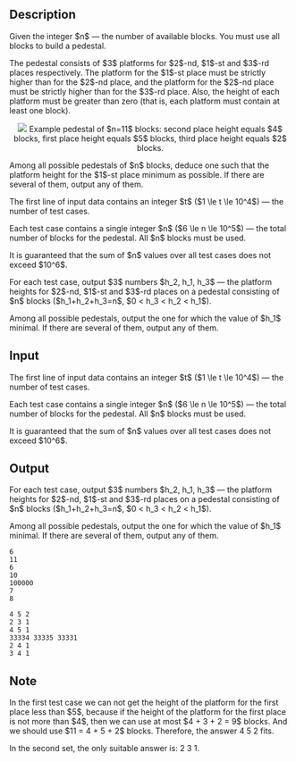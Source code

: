 ## Description

<div><p>Given the integer $n$&nbsp;— the number of available blocks. You must use <span class="tex-font-style-bf">all</span> blocks to build a <span class="tex-font-style-it">pedestal</span>. </p><p>The <span class="tex-font-style-it">pedestal</span> consists of $3$ platforms for $2$-nd, $1$-st and $3$-rd places respectively. The platform for the $1$-st place must be <span class="tex-font-style-bf">strictly</span> higher than for the $2$-nd place, and the platform for the $2$-nd place must be <span class="tex-font-style-bf">strictly</span> higher than for the $3$-rd place. Also, the height of each platform must be greater than zero (that is, each platform must contain at least one block).</p><center> <img class="tex-graphics" src="file://F3Sby5u0.png" style="max-width: 100.0%;max-height: 100.0%;">   <span class="tex-font-size-small">Example pedestal of $n=11$ blocks: second place height equals $4$ blocks, first place height equals $5$ blocks, third place height equals $2$ blocks.</span></center><p>Among all possible pedestals of $n$ blocks, deduce one such that the platform height for the $1$-st place <span class="tex-font-style-bf">minimum</span> as possible. If there are several of them, output any of them.</p></div><div class="input-specification"><p>The first line of input data contains an integer $t$ ($1 \le t \le 10^4$)&nbsp;— the number of test cases.</p><p>Each test case contains a single integer $n$ ($6 \le n \le 10^5$)&nbsp;— the total number of blocks for the pedestal. All $n$ blocks must be used.</p><p>It is guaranteed that the sum of $n$ values over all test cases does not exceed $10^6$.</p></div><div class="output-specification"><p>For each test case, output $3$ numbers $h_2, h_1, h_3$&nbsp;— the platform heights for $2$-nd, $1$-st and $3$-rd places on a pedestal consisting of $n$ blocks ($h_1+h_2+h_3=n$, $0 &lt; h_3 &lt; h_2 &lt; h_1$). </p><p>Among all possible pedestals, output the one for which the value of $h_1$ <span class="tex-font-style-bf">minimal</span>. If there are several of them, output any of them.</p></div>

## Input

<p>The first line of input data contains an integer $t$ ($1 \le t \le 10^4$)&nbsp;— the number of test cases.</p><p>Each test case contains a single integer $n$ ($6 \le n \le 10^5$)&nbsp;— the total number of blocks for the pedestal. All $n$ blocks must be used.</p><p>It is guaranteed that the sum of $n$ values over all test cases does not exceed $10^6$.</p>

## Output

<p>For each test case, output $3$ numbers $h_2, h_1, h_3$&nbsp;— the platform heights for $2$-nd, $1$-st and $3$-rd places on a pedestal consisting of $n$ blocks ($h_1+h_2+h_3=n$, $0 &lt; h_3 &lt; h_2 &lt; h_1$). </p><p>Among all possible pedestals, output the one for which the value of $h_1$ <span class="tex-font-style-bf">minimal</span>. If there are several of them, output any of them.</p>





```input1|2,4,6
6
11
6
10
100000
7
8
```




```output1
4 5 2
2 3 1
4 5 1
33334 33335 33331
2 4 1
3 4 1
```



## Note

<p>In the first test case we can not get the height of the platform for the first place less than $5$, because if the height of the platform for the first place is not more than $4$, then we can use at most $4 + 3 + 2 = 9$ blocks. And we should use $11 = 4 + 5 + 2$ blocks. Therefore, the answer <span class="tex-font-style-tt">4 5 2</span> fits. </p><p>In the second set, the only suitable answer is: <span class="tex-font-style-tt">2 3 1</span>.</p>
